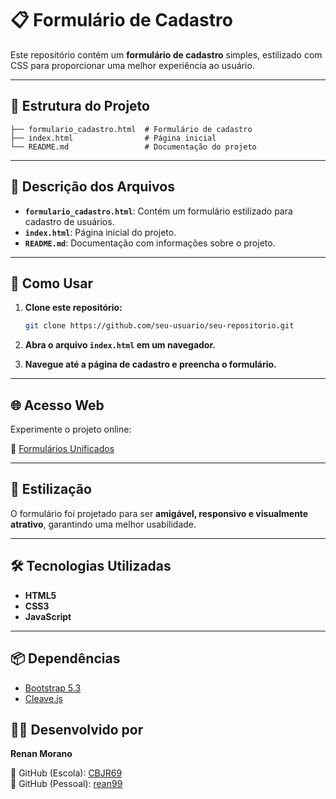 # 📋 Formulário de Cadastro

Este repositório contém um **formulário de cadastro** simples, estilizado com CSS para proporcionar uma melhor experiência ao usuário.

---

## 📂 Estrutura do Projeto

```
├── formulario_cadastro.html  # Formulário de cadastro
├── index.html                # Página inicial
└── README.md                 # Documentação do projeto
```

---

## 📖 Descrição dos Arquivos

- **`formulario_cadastro.html`**: Contém um formulário estilizado para cadastro de usuários.
- **`index.html`**: Página inicial do projeto.
- **`README.md`**: Documentação com informações sobre o projeto.

---

## 🚀 Como Usar

1. **Clone este repositório:**

   ```sh
   git clone https://github.com/seu-usuario/seu-repositorio.git
   ```

2. **Abra o arquivo `index.html` em um navegador.**
3. **Navegue até a página de cadastro e preencha o formulário.**

---

## 🌐 Acesso Web

Experimente o projeto online:

🔗 [Formulários Unificados](https://form-unif.netlify.app/)

---

## 🎨 Estilização

O formulário foi projetado para ser **amigável, responsivo e visualmente atrativo**, garantindo uma melhor usabilidade.

---

## 🛠 Tecnologias Utilizadas

- **HTML5**
- **CSS3**
- **JavaScript**

---

## 📦 Dependências

- [Bootstrap 5.3](https://cdn.jsdelivr.net/npm/bootstrap@5.3.0/dist/css/bootstrap.min.css)
- [Cleave.js](https://cdnjs.cloudflare.com/ajax/libs/cleave.js/1.6.0/cleave.min.js)

## 👨‍💻 Desenvolvido por

**Renan Morano**

🔗 GitHub (Escola): [CBJR69](https://github.com/CBJR69)  
🔗 GitHub (Pessoal): [rean99](https://github.com/rean99)

